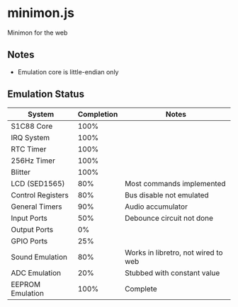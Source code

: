 minimon.js
==========
Minimon for the web

Notes
-----
* Emulation core is little-endian only

Emulation Status
----------------

| System            | Completion | Notes                                 |
| ----------------- | ---------- | ------------------------------------- |
| S1C88 Core        | 100%       |                                       |
| IRQ System        | 100%       |                                       |
| RTC Timer         | 100%       |                                       |
| 256Hz Timer       | 100%       |                                       |
| Blitter           | 100%       |                                       |
| LCD (SED1565)     |  80%       | Most commands implemented             |
| Control Registers |  80%       | Bus disable not emulated              |
| General Timers    |  90%       | Audio accumulator                     |
| Input Ports       |  50%       | Debounce circuit not done             |
| Output Ports      |   0%       |                                       |
| GPIO Ports        |  25%       |                                       |
| Sound Emulation   |  80%       | Works in libretro, not wired to web   |
| ADC Emulation     |  20%       | Stubbed with constant value           |
| EEPROM Emulation  | 100%       | Complete                              |
